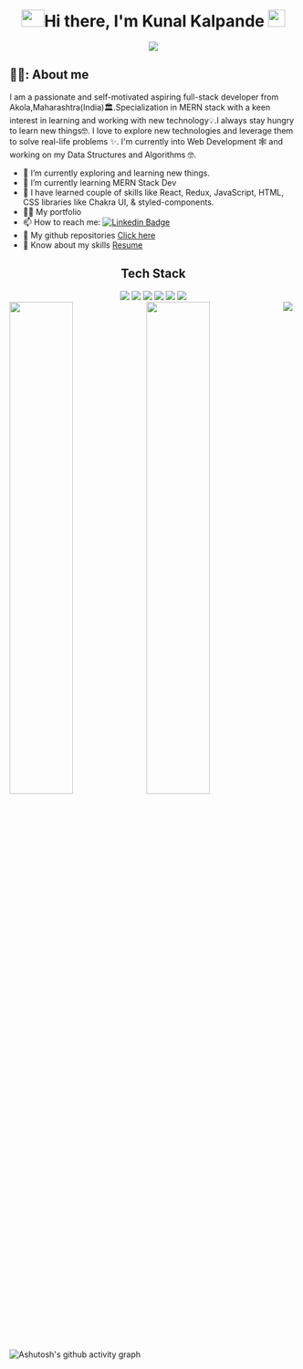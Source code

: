 <!--  ### Hi there, I'm Kunal Kalpande 👋 -->
<!-- ![Typing SVG](https://readme-typing-svg.demolab.com/?lines=I+am+a+Full-stack+web+developer;Curious+to+learn+new+things+!) -->
<!-- [![Typing SVG](https://readme-typing-svg.demolab.com?font=Fira+Code&pause=1000&width=435&lines=I+am+a+Full-stack+web+developer;Curious+to+learn+new+things)](https://git.io/typing-svg) -->

<h1 align="center"><img height="30" width="40" src="https://raw.githubusercontent.com/blackcater/blackcater/main/images/Hi.gif"/>Hi there, I'm Kunal Kalpande <img src= "https://media.tenor.com/images/2adfe94e69139f3e22623b61d375a7a7/tenor.gif" width= "30" height= "30"></h1>
<p align="center">
  <a href="https://github.com/DenverCoder1/readme-typing-svg">
    <img src="https://readme-typing-svg.demolab.com/?lines=Hi! My self Kunal Kalpande; I am a Full-stack%20web%20developer 👨🏻‍💻; Curious%20to%20learn%20new%20things !&font=Fira%20Code&center=true&width=440&height=45&color=#37bcf7&vCenter=true&size=22&pause=1000"></a>
</p>

<!-- [![Anurag's GitHub stats](https://github-readme-stats.vercel.app/api?username=kalpandekunal)](https://github.com/anuraghazra/github-readme-stats) -->
<!-- ![Anurag's GitHub stats](https://github-readme-stats.vercel.app/api?username=kalpandekunal&show_icons=true&theme=radical) -->
## 💁‍♂️: About me
I am a passionate and self-motivated aspiring full-stack developer from Akola,Maharashtra(India)🏛.Specialization in MERN stack with a keen interest in learning and working with new technology💡.I always stay hungry to learn new things🤓. I love to explore new technologies and leverage them to solve real-life problems ✨. I'm currently into Web Development 🕸️ and working on my Data Structures and Algorithms 🤓.

- 🔭 I’m currently exploring and learning new things.
- 🌱 I’m currently learning MERN Stack Dev
- 🚀 I have learned couple of skills like React, Redux, JavaScript, HTML, CSS libraries like Chakra UI, & styled-components.
- 👨‍💻 My portfolio [](https://kalpandekunal.github.io/)
- 📫 How to reach me: [![Linkedin Badge](https://img.shields.io/badge/-kunal-blue?style=flat&logo=Linkedin&logoColor=white)](https://www.linkedin.com/in/kunal-kalpande-4165341b6/)
- 👀 My github repositories [Click here](https://github.com/kalpandekunal?tab=repositories)
- 📄 Know about my skills [Resume](https://drive.google.com/file/d/1OAI9LRpffBOFtzYlJpb6jkAFv1zvh0sA/view?usp=share_link)



<h2 align="center">Tech Stack</h2>
<div align="center">
<img src="https://img.shields.io/badge/javascript-%23323330.svg?style=for-the-badge&logo=javascript&logoColor=%23F7DF1E"/>
<img src="https://img.shields.io/badge/typescript-%23007ACC.svg?style=for-the-badge&logo=typescript&logoColor=white"/>
<img src="https://img.shields.io/badge/react-%2320232a.svg?style=for-the-badge&logo=react&logoColor=%2361DAFB"/>
<img src="https://img.shields.io/badge/React_Router-CA4245?style=for-the-badge&logo=react-router&logoColor=white"/>
<img src="https://img.shields.io/badge/redux-%23593d88.svg?style=for-the-badge&logo=redux&logoColor=white"/>
<img src="https://img.shields.io/badge/chakra-%234ED1C5.svg?style=for-the-badge&logo=chakraui&logoColor=white"/>
</div>


<img  src="https://user-images.githubusercontent.com/82999542/132934744-131c1891-4a4f-4e88-a64a-36720ad7470b.png"/>
<img align="left" width="47%" src="https://github-readme-stats.vercel.app/api?username=kalpandekunal&show_icons=true&theme=radical"/>
<img align="left" width="47%" src="https://github-readme-stats.vercel.app/api/top-langs/?username=kalpandekunal&layout=compact"/>
<br/>
<br/>
<br/>
<br/>

![Ashutosh's github activity graph](https://github-readme-activity-graph.cyclic.app/graph?username=kalpandekunal&theme=react-dark)
